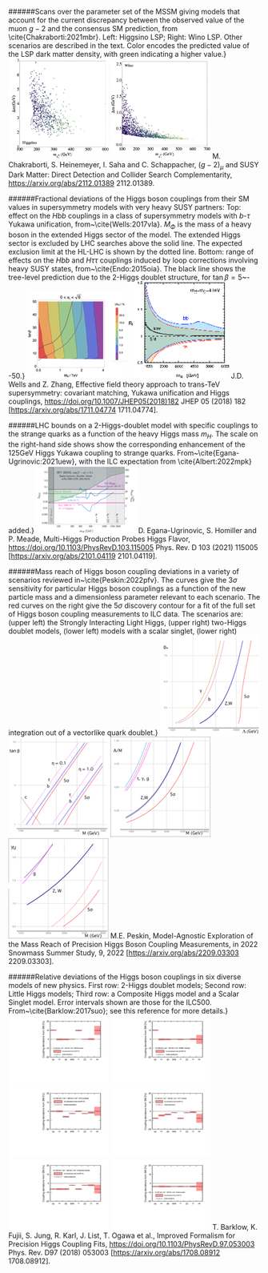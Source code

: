 
 
 ######Scans over the parameter set of the MSSM giving models that account for the current discrepancy between the observed value of the muon $g-2$ and the consensus SM prediction, from \cite{Chakraborti:2021mbr}.   Left: Higgsino LSP; Right: Wino LSP. Other scenarios are described in the text.  Color encodes the predicted value of the LSP dark matter density, with green indicating a higher value.}
[<img src="figures/higgsino_mn1_delm.png" width="200" />](figures/higgsino_mn1_delm.png) 
[<img src="figures/wino_mn1_delm.png" width="200" />](figures/wino_mn1_delm.png) 
M. Chakraborti, S. Heinemeyer, I. Saha and C. Schappacher, $(g-2)_\mu$ and SUSY Dark Matter: Direct Detection and Collider Search Complementarity, https://arxiv.org/abs/2112.01389  2112.01389.  



 
 ######Fractional deviations of the Higgs boson couplings from their SM values in supersymmetry models with very heavy SUSY partners:  Top: effect on the $Hbb$ couplings in a  class of supersymmetry models with $b$-$\tau$ Yukawa unification, from~\cite{Wells:2017vla}.  $M_\Phi$ is the mass of a heavy boson in the extended Higgs sector of the model.   The extended Higgs sector is excluded by LHC searches above the solid line.  The expected exclusion limit at the HL-LHC is shown by the dotted line.  Bottom: range of effects on the $Hbb$ and $H\tau\tau$ couplings induced by loop corrections involving heavy SUSY states, from~\cite{Endo:2015oia}. The black line shows the tree-level prediction due to the 2-Higgs doublet structure, for $\tan\beta = 5$~--50.}
[<img src="figures/WellsZhang.png" width="200" />](figures/WellsZhang.pdf) 
[<img src="figures/EndoSUSY.png" width="200" />](figures/EndoSUSY.pdf) 
J.D. Wells and Z. Zhang, Effective field theory approach to trans-TeV supersymmetry: covariant matching, Yukawa unification and Higgs couplings, https://doi.org/10.1007/JHEP05(2018)182 JHEP   05 (2018) 182 [https://arxiv.org/abs/1711.04774  1711.04774].  



 
 ######LHC bounds on a 2-Higgs-doublet model with specific couplings to the strange quarks as a function of the heavy Higgs mass $m_H$. The scale on the right-hand side shows show the corresponding enhancement of the 125GeV Higgs Yukawa coupling to strange quarks. From~\cite{Egana-Ugrinovic:2021uew}, with the ILC expectation from \cite{Albert:2022mpk} added.}
[<img src="figures/exclusion_plot_strange_Homller.png" width="200" />](figures/exclusion_plot_strange_Homller.pdf) 
D. Egana-Ugrinovic, S. Homiller and P. Meade, Multi-Higgs Production Probes Higgs Flavor, https://doi.org/10.1103/PhysRevD.103.115005 Phys. Rev. D   103 (2021) 115005 [https://arxiv.org/abs/2101.04119  2101.04119].  



 
 ######Mass reach of Higgs boson coupling deviations in  a variety of scenarios reviewed in~\cite{Peskin:2022pfv}.   The curves give the 3$\sigma$ sensitivity for particular Higgs boson couplings as a function of the new particle mass and a dimensionless parameter relevant to each scenario.  The red curves on the right give the 5$\sigma$ discovery contour for a fit of the full set of Higgs boson coupling measurements to ILC data.  The scenarios are:  (upper left) the Strongly Interacting Light Higgs, (upper right) two-Higgs doublet models, (lower left) models with a scalar singlet, (lower right) integration out of a vectorlike quark doublet.}
[<img src="figures/SILH.png" width="200" />](figures/SILH.pdf) 
[<img src="figures/THDMII.png" width="200" />](figures/THDMII.pdf) 
[<img src="figures/singlet.png" width="200" />](figures/singlet.pdf) 
[<img src="figures/vectorlike.png" width="200" />](figures/vectorlike.pdf) 
M.E. Peskin, Model-Agnostic Exploration of the Mass Reach of Precision Higgs Boson Coupling Measurements,  in 2022 Snowmass Summer Study, 9, 2022 [https://arxiv.org/abs/2209.03303  2209.03303].  



 
 ######Relative deviations of the Higgs boson couplings in six  diverse models of new physics. First row: 2-Higgs doublet models; Second row: Little Higgs models; Third row: a Composite Higgs model and a Scalar Singlet model. Error intervals shown are those for the ILC500.  From~\cite{Barklow:2017suo}; see this reference for more details.}
[<img src="figures/coup_dev_500_2HDM-II.png" width="200" />](figures/coup_dev_500_2HDM-II.pdf) 
[<img src="figures/coup_dev_500_2HDM-Y.png" width="200" />](figures/coup_dev_500_2HDM-Y.pdf) 
[<img src="figures/coup_dev_500_LHT-6.png" width="200" />](figures/coup_dev_500_LHT-6.pdf) 
[<img src="figures/coup_dev_500_LHT-7.png" width="200" />](figures/coup_dev_500_LHT-7.pdf) 
[<img src="figures/coup_dev_500_Composite.png" width="200" />](figures/coup_dev_500_Composite.pdf) 
[<img src="figures/coup_dev_500_Singlet.png" width="200" />](figures/coup_dev_500_Singlet.pdf) 
T. Barklow, K. Fujii, S. Jung, R. Karl, J. List, T. Ogawa et al., Improved Formalism for Precision Higgs Coupling Fits, https://doi.org/10.1103/PhysRevD.97.053003 Phys. Rev.   D97 (2018) 053003 [https://arxiv.org/abs/1708.08912  1708.08912].  



